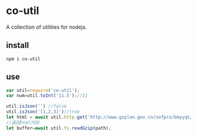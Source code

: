 # co-util
A collection of utilities for nodejs.
## install
```git
npm i co-util
```
## use
```js
var util=require('co-util');
var num=util.toInt('11.5');//11

util.isJson('') //false
util.isJson('[1,2,3]')//true
let html = await util.http.get('http://www.gzplan.gov.cn/sofpro/bmyyqt/fgw/zmhd/zmhdview.jsp?id=15877', opts, 'x-www-form-urlencoded').catch(err => err);
//返回html代码
let buffer=await util.fs.readGzip(path);

```
